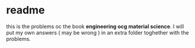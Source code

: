 # readme

this is the problems oc the book __engineering ocg material science__.
I will put my own answers ( may be wrong ) in an extra folder toghether with the
problems.


